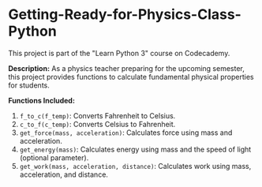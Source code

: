 # Getting-Ready-for-Physics-Class-Python

This project is part of the "Learn Python 3" course on Codecademy. 

**Description:** 
As a physics teacher preparing for the upcoming semester, this project provides functions to calculate fundamental physical properties for students. 

**Functions Included:**
1. `f_to_c(f_temp)`: Converts Fahrenheit to Celsius.
2. `c_to_f(c_temp)`: Converts Celsius to Fahrenheit.
3. `get_force(mass, acceleration)`: Calculates force using mass and acceleration.
4. `get_energy(mass)`: Calculates energy using mass and the speed of light (optional parameter).
5. `get_work(mass, acceleration, distance)`: Calculates work using mass, acceleration, and distance.
